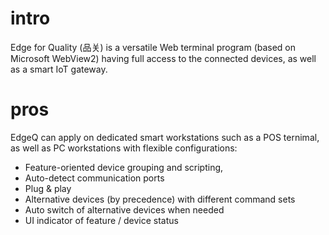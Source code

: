# intro  

Edge for Quality (品关) is a versatile Web terminal program (based on Microsoft WebView2) having full access to the connected devices, as well as a smart IoT gateway.

# pros
EdgeQ can apply on dedicated smart workstations such as a POS ternimal, as well as PC workstations with flexible configurations:

- Feature-oriented device grouping and scripting,
- Auto-detect communication ports
- Plug & play
- Alternative devices (by precedence) with different command sets
- Auto switch of alternative devices when needed
- UI indicator of feature / device status
